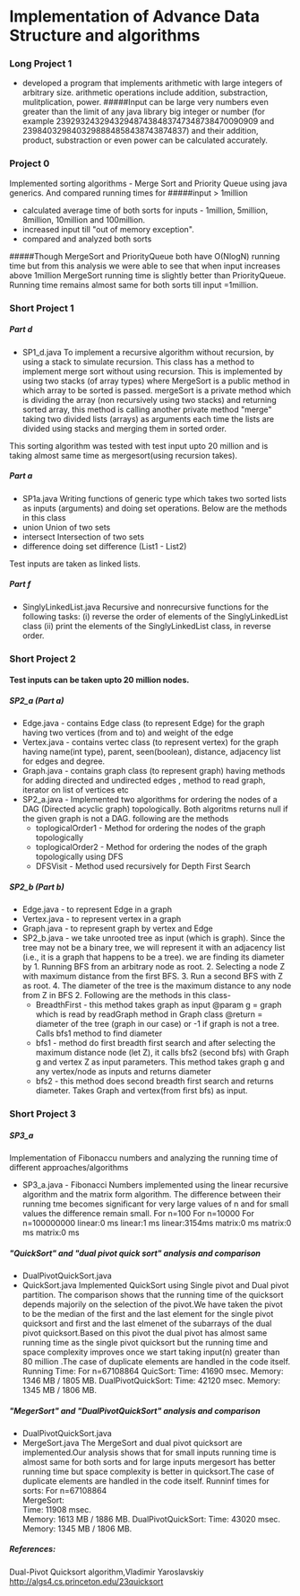 # Implementation of Advance Data Structure and algorithms

### Long Project 1
- developed a program that implements arithmetic with large integers of arbitrary size. arithmetic operations include addition, substraction, mulitplication, power. #####Input can be large very numbers even greater than the limit of any java library big integer or number (for example 239293243294329487438483747348738470090909 and 2398403298403298884858438743874837) and their addition, product, substraction or even power can be calculated accurately.

### Project 0
 Implemented sorting algorithms - Merge Sort and Priority Queue using java generics. And compared running times for
#####input > 1million
- calculated average time of both sorts for inputs - 1million, 5million, 8million, 10million and 100million.
- increased input till "out of memory exception".
- compared and analyzed both sorts

#####Though MergeSort and PriorityQueue both have O(NlogN) running time but from this analysis we were able to see that when input increases above 1million MergeSort running time is slightly better than PriorityQueue. Running time remains almost same for both sorts till input =1million.

### Short Project 1
##### Part d
- SP1_d.java 
	To implement a recursive algorithm  without recursion, by using a stack to simulate recursion. This class has a method to implement merge sort without using recursion. This is implemented by using two stacks (of array types) where MergeSort is a public method in which array to be sorted is passed. mergeSort is a private method which is dividing the array (non recursively using two stacks) and returning sorted array, this method is calling another private method "merge" taking two divided lists (arrays)  as arguments each time the lists are divided using stacks and merging them in sorted order.

This sorting algorithm was tested with test input upto 20 million and is taking almost same time as mergesort(using recursion takes).

##### Part a
- SP1a.java
	Writing functions of generic type which takes two sorted lists as inputs (arguments) and doing set operations. Below are the methods in this class
- union 
	Union of two sets
- intersect
	Intersection of two sets
- difference
	doing set difference (List1 - List2)

Test inputs are taken as linked lists.

##### Part f
- SinglyLinkedList.java
Recursive and nonrecursive functions for the following tasks:
   (i) reverse the order of elements of the SinglyLinkedList class
   (ii) print the elements of the SinglyLinkedList class, in reverse order.

### Short Project 2
#### Test inputs can be taken upto 20 million nodes.
##### SP2_a (Part a)
- Edge.java - contains Edge class (to represent Edge) for the graph having two vertices (from and to) and weight of the edge
- Vertex.java - contains vertec class (to represent vertex) for the graph having name(int type), parent, seen(boolean), distance, adjacency list for edges and degree.
- Graph.java - contains graph class (to represent graph) having methods for adding directed and undirected edges , method to read graph, iterator on list of vertices etc
- SP2_a.java -  Implemented two algorithms for ordering the nodes of a DAG (Directed acyclic graph) topologically. Both algoritms returns null if the given graph is not a DAG. following are the methods
	- toplogicalOrder1 - Method for ordering the nodes of the graph topologically
	- toplogicalOrder2 - Method for ordering the nodes of the graph topologically using DFS
	- DFSVisit - Method used recursively for Depth First Search

##### SP2_b (Part b)
- Edge.java - to represent Edge in a graph
- Vertex.java - to represent vertex in a graph
- Graph.java - to represent graph by vertex and Edge
- SP2_b.java -  we take unrooted tree as input (which is graph). Since the tree may not be a binary tree, we will represent it with an adjacency list (i.e., it is a graph that happens to be a tree). we are finding its diameter by 1. Running BFS from an arbitrary node as root. 2. Selecting a node Z with maximum distance from the first BFS. 3. Run a second BFS with Z as root. 4. The diameter of the tree is the maximum distance to any node from Z in BFS 2. Following are the methods in this class-
	- BreadthFirst - this method takes graph as input @param g = graph which is read by readGraph method in Graph class @return = diameter of the tree (graph in our case) or -1 if graph is not a tree. Calls bfs1 method to find diameter
	- bfs1 - method do first breadth first search and after selecting the maximum distance node (let Z), it calls bfs2 (second bfs) with Graph g and vertex Z as input parameters. This method takes graph g and any vertex/node as inputs and returns diameter
	- bfs2 - this method does second breadth first search and returns diameter. Takes Graph and vertex(from first bfs) as input.
	
### Short Project 3
##### SP3_a
Implementation of Fibonaccu numbers and analyzing the running time of different approaches/algorithms
- SP3_a.java - Fibonacci Numbers implemented using the linear recursive algorithm and the matrix form algorithm. The difference between their running tme becomes significant for very large values of n and for small values the difference remain small.
	For n=100		For n=10000		For n=100000000
	linear:0 ms		linear:1 ms		linear:3154ms
	matrix:0 ms		matrix:0 ms		matrix:0 ms

##### "QuickSort" and "dual pivot quick sort" analysis and comparison
- DualPivotQuickSort.java
- QuickSort.java
Implemented QuickSort using Single pivot and Dual pivot partition. The comparison shows that the running time of the quicksort depends majorily on the selection of the pivot.We have taken the pivot to be the median of the first and the last element for the single pivot quicksort and first and the last elmenet of the subarrays of the dual pivot quicksort.Based on this pivot the dual pivot has almost same running time as the single pivot quicksort but the running time and space complexity improves once we start taking input(n) greater than 80 million .The case of duplicate elements are handled in the code itself.
	Running Time:
	For n=67108864
	QuicSort:
	Time: 41690 msec.
	Memory: 1346 MB / 1805 MB.
	DualPivotQuickSort:
	Time: 42120 msec.
	Memory: 1345 MB / 1806 MB.

##### "MegerSort" and "DualPivotQuickSort" analysis and comparison
- DualPivotQuickSort.java
- MergeSort.java
The MergeSort and dual pivot quicksort are implemented.Our analysis shows that for small inputs running time is almost same for both sorts and for large inputs mergesort has better running time but space complexity is better in quicksort.The case of duplicate elements are handled in the code itself.
	Runninf times for sorts:
	For n=67108864					
	MergeSort:					
	Time: 11908 msec.	
	Memory: 1613 MB / 1886 MB.
	DualPivotQuickSort:
	Time: 43020 msec.
	Memory: 1345 MB / 1806 MB.

##### References:
Dual-Pivot Quicksort algorithm,Vladimir Yaroslavskiy
http://algs4.cs.princeton.edu/23quicksort